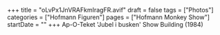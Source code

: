 +++
title = "oLvPx1JnVRAFkmIragFR.avif"
draft = false
tags = ["Photos"]
categories = ["Hofmann Figuren"]
pages = ["Hofmann Monkey Show"]
startDate = ""
+++
Ap-O-Teket 'Jubel i busken' Show Building (1984)
